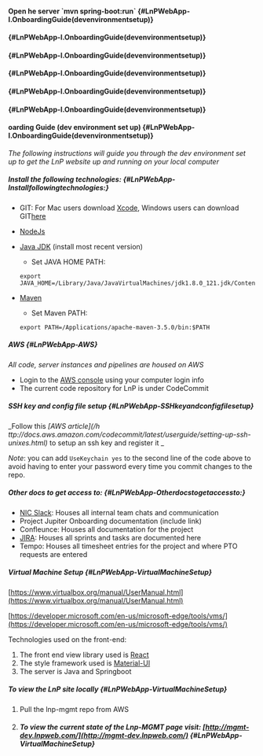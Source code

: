 #### Open he server \`mvn spring-boot:run\` {#LnPWebApp-I.OnboardingGuide(devenvironmentsetup)}

####  {#LnPWebApp-I.OnboardingGuide(devenvironmentsetup)}

####  {#LnPWebApp-I.OnboardingGuide(devenvironmentsetup)}

####  {#LnPWebApp-I.OnboardingGuide(devenvironmentsetup)}

####  {#LnPWebApp-I.OnboardingGuide(devenvironmentsetup)}

####  {#LnPWebApp-I.OnboardingGuide(devenvironmentsetup)}

#### oarding Guide  \(dev environment set up\) {#LnPWebApp-I.OnboardingGuide(devenvironmentsetup)}

_The following instructions will guide you through the dev environment set up to get the LnP website up and running on your local computer_

##### Install the following technologies: {#LnPWebApp-Installfollowingtechnologies:}

* GIT: For Mac users download [Xcode](https://developer.apple.com/xcode/), Windows users can download GIT[here](https://git-scm.com/download/win)
* [NodeJs](https://nodejs.org/en/download/)
* [Java JDK](http://www.oracle.com/technetwork/java/javase/downloads/index-jsp-138363.html) \(install most recent version\)

  * Set JAVA HOME PATH:

  ```
  export JAVA_HOME=/Library/Java/JavaVirtualMachines/jdk1.8.0_121.jdk/Contents/Home
  ```

* [Maven](https://maven.apache.org/install.html)

  * Set Maven PATH:

  ```
  export PATH=/Applications/apache-maven-3.5.0/bin:$PATH
  ```

##### AWS {#LnPWebApp-AWS}

_All code, server instances and pipelines are housed on AWS_

* Login to the [AWS console](https://aws.amazon.com/console/) using your computer login info 
* The current code repository for LnP is under CodeCommit

##### SSH key and config file setup {#LnPWebApp-SSHkeyandconfigfilesetup}

_Follow this _[_AWS article_](/h ttp://docs.aws.amazon.com/codecommit/latest/userguide/setting-up-ssh-unixes.html)_ to setup an ssh key and register it  _

_Note_: you can add `UseKeychain yes` to the second line of the code above to avoid having to enter your password every time you commit changes to the repo.

##### Other docs to get access to: {#LnPWebApp-Otherdocstogetaccessto:}

* [NIC Slack](https://nic-inc.slack.com/): Houses all internal team chats and communication
* Project Jupiter Onboarding documentation \(include link\)
* Confleunce: Houses all documentation for the project 
* [JIRA](https://jira.texas.local/): Houses all sprints and tasks are documented here
* Tempo: Houses all timesheet entries for the project and where PTO requests are entered

##### Virtual Machine Setup {#LnPWebApp-VirtualMachineSetup}

[https://www.virtualbox.org/manual/UserManual.html](https://www.virtualbox.org/manual/UserManual.html)

[https://developer.microsoft.com/en-us/microsoft-edge/tools/vms/](https://developer.microsoft.com/en-us/microsoft-edge/tools/vms/)

Technologies used on the front-end:

1. The front end view library used is [React](https://facebook.github.io/react/)
2. The style framework used is [Material-UI](http://www.material-ui.com/#/)
3. The server is Java and Springboot

##### To view the LnP site locally {#LnPWebApp-VirtualMachineSetup}

1. Pull the lnp-mgmt repo from AWS
2. ##### To view the current state of the Lnp-MGMT page visit: [http://mgmt-dev.lnpweb.com/](http://mgmt-dev.lnpweb.com/) {#LnPWebApp-VirtualMachineSetup}



